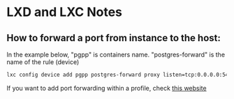 # LXD and LXC Notes

## How to forward a port from instance to the host:

In the example below, "pgpp" is containers name. "postgres-forward" is the name of the rule (device)

```bash
lxc config device add pgpp postgres-forward proxy listen=tcp:0.0.0.0:5432 connect=tcp:127.0.0.1:5432
```

If you want to add port forwarding within a profile, check [this website](https://lxdware.com/forwarding-host-ports-to-lxd-instances/)
